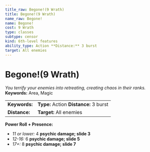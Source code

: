 ```yaml
---
title_raw: Begone!(9 Wrath)
title: Begone!(9 Wrath)
name_raw: Begone!
name: Begone!
cost: 9 Wrath
type: classes
subtype: censor
kind: 6th-level features
ability_type: Action **Distance:** 3 burst
target: All enemies
---
```


# Begone!(9 Wrath)

*You terrify your enemies into retreating, creating chaos in their ranks.* **Keywords:** Area, Magic

|               |                                        |
| :------------ | :------------------------------------- |
| **Keywords:** | **Type:** Action **Distance:** 3 burst |
| **Distance:** | **Target:** All enemies                |

**Power Roll + Presence:**

- *11 or lower:* 4 **psychic damage; slide 3**
- *12-16:* 6 **psychic damage; slide 5**
- *17+:* 8 **psychic damage; slide 7**

